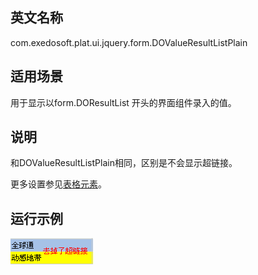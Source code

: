 ## 英文名称 ##

com.exedosoft.plat.ui.jquery.form.DOValueResultListPlain

## 适用场景 ##

用于显示以form.DOResultList 开头的界面组件录入的值。

## 说明 ##

和DOValueResultListPlain相同，区别是不会显示超链接。

更多设置参见[表格元素](ConfigGridItem.md)。

## 运行示例 ##


<img src='imgs/t_resultlistplan.png ' />
